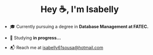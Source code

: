<h1 align="center">Hey ☕, I'm Isabelly</h1>

-  🎓 Currently pursuing a degree in **Database Management at FATEC.**

-  🌱 Studying **in progress...**

-  📬 Reach me at [isabelly61sousa@hotmail.com](isabelly61sousa@hotmail.com)


<p align="left">
</p>
